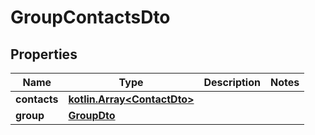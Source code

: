 
# GroupContactsDto

## Properties
Name | Type | Description | Notes
------------ | ------------- | ------------- | -------------
**contacts** | [**kotlin.Array&lt;ContactDto&gt;**](ContactDto.md) |  | 
**group** | [**GroupDto**](GroupDto.md) |  | 



